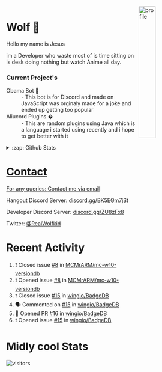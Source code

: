
<img align="right" alt="profile" width=30% src="https://avatars1.githubusercontent.com/u/32025746?s=460&u=b71f51a6d786a0817807f3e953f36734ac4493c7&v=4">

<h1>Wolf 🐺</h1>

<p>Hello my name is Jesus 

im a Developer who waste most of is time sitting
on is desk doing nothing but watch Anime all day.

</p>


<h3>Current Project's</h3>
<dl>
  <dt>Obama Bot 🤖</dt>
  <dd>- This bot is for Discord and made on JavaScript was orginaly made for a joke and ended up getting too popular</dd>

  <dt>Aliucord Plugins �</dt>
  <dd>- This are random plugins using Java which is a language i started using recently and i hope to get better with it</dd>
</dl>

<!--<a href="https://youtube.com/c/Wolfkid">

<img src="https://img.shields.io/badge/Wolfkid%20-%23FF0000.svg?&style=for-the-badge&logo=YouTube&logoColor=white"/>
-->




<details>  
<summary>:zap: Github Stats</summary>
<a href="https://youtube.com/c/Wolfkid">
<img align="left" alt="Wolf's Github Stats" src="https://github-readme-stats.vercel.app/api?username=Wolfkid200444&show_icons=true&theme=tokyonight" />
<img align="bottom" alt="Wolf's Github Stats" src="https://github-readme-stats.vercel.app/api/top-langs/?username=Wolfkid200444&show_icons=true&theme=tokyonight"/>
  </details>

<h1>Contact</h1>
      <p>For any queries: <a href="mailto:helpwolf@gmail.com?Subject=My%20Query">Contact me via email</a></p>
      <p>Hangout Discord Server: <a href="https://discord.gg/BK5EGm7jSt">discord.gg/BK5EGm7jSt</a></p>
      <p>Developer Discord Server: <a href="https://discord.gg/ZU8zFx8">discord.gg/ZU8zFx8</a></p>
      <p>Twitter: <a href="https://twitter.com/RealWolfkid">@RealWolfkid</a></p>
     <!-- <p>My Website: <a href="https://realwolfie.ml">realwolfie.ml</a></p>
-->


  <h1> Recent Activity </h1>

<!--START_SECTION:activity-->
1. ❗️ Closed issue [#8](https://github.com/MCMrARM/mc-w10-versiondb/issues/8) in [MCMrARM/mc-w10-versiondb](https://github.com/MCMrARM/mc-w10-versiondb)
2. ❗️ Opened issue [#8](https://github.com/MCMrARM/mc-w10-versiondb/issues/8) in [MCMrARM/mc-w10-versiondb](https://github.com/MCMrARM/mc-w10-versiondb)
3. ❗️ Closed issue [#15](https://github.com/wingio/BadgeDB/issues/15) in [wingio/BadgeDB](https://github.com/wingio/BadgeDB)
4. 🗣 Commented on [#15](https://github.com/wingio/BadgeDB/issues/15) in [wingio/BadgeDB](https://github.com/wingio/BadgeDB)
5. 💪 Opened PR [#16](https://github.com/wingio/BadgeDB/pull/16) in [wingio/BadgeDB](https://github.com/wingio/BadgeDB)
6. ❗️ Opened issue [#15](https://github.com/wingio/BadgeDB/issues/15) in [wingio/BadgeDB](https://github.com/wingio/BadgeDB)
<!--END_SECTION:activity-->


  <h1> Midly cool Stats </h1>

  ![visitors](https://visitor-badge.laobi.icu/badge?page_id=Wolfkid200444.Wolfkid200444)
